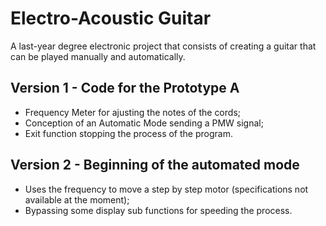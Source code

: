 # Electro-Acoustic Guitar

A last-year degree electronic project that consists of creating a guitar that can be played manually and automatically.

## Version 1 - Code for the Prototype A

- Frequency Meter for ajusting the notes of the cords;
- Conception of an Automatic Mode sending a PMW signal;
- Exit function stopping the process of the program.

## Version 2 - Beginning of the automated mode
- Uses the frequency to move a step by step motor (specifications not available at the moment);
- Bypassing some display sub functions for speeding the process.
